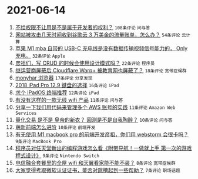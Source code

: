 # 2021-06-14

1. [不给权限不让用是不是属于开发者的权利？](https://www.v2ex.com/t/783290) `108条评论` `问与答`
1. [网站被攻击几天时间收到谷歌云 3 万美金的流量账单，怎么办？](https://www.v2ex.com/t/783287) `54条评论` `云计算`
1. [苹果 M1 mba 自带的 USB-C 充电线是没有数据传输视频信号能力的， Only 充电。](https://www.v2ex.com/t/783293) `32条评论` `Apple`
1. [彦祖们，写 CRUD 的时候会使用设计模式吗？](https://www.v2ex.com/t/783300) `22条评论` `程序员`
1. [继运营商屏蔽后 Cloudflare Warp+ 被教育网也屏蔽了？](https://www.v2ex.com/t/783276) `18条评论` `宽带症候群`
1. [monyhar 浏览器](https://www.v2ex.com/t/783294) `17条评论` `分享发现`
1. [2018 iPad Pro 12.9 键盘的选择](https://www.v2ex.com/t/783288) `16条评论` `iPad`
1. [求个 IPadOS 终端推荐](https://www.v2ex.com/t/783299) `12条评论` `iPad`
1. [有没有这样的一款无线 wifi 产品](https://www.v2ex.com/t/783306) `11条评论` `问与答`
1. [分享一下我们用代码来管理多个 AWS 账号的实践](https://www.v2ex.com/t/783289) `11条评论` `Amazon Web Services`
1. [量化交易 是不是 皇帝的新衣？ 回测是不是自我陶醉？](https://www.v2ex.com/t/783325) `10条评论` `问与答`
1. [萌新前端怎么进阶](https://www.v2ex.com/t/783314) `10条评论` `前端开发`
1. [有无使用 M1 macbook pro 的前端开发彦祖，你们用 webstorm 会很卡吗？](https://www.v2ex.com/t/783313) `9条评论` `MacBook Pro`
1. [程序员对任天堂新出的编程游戏怎么看《附带导航！一做就上手 第一次的游戏程式设计》](https://www.v2ex.com/t/783279) `9条评论` `Nintendo Switch`
1. [电信融合套餐里的全屋 wifi 和天翼看家能不能不装？](https://www.v2ex.com/t/783292) `8条评论` `宽带症候群`
1. [大家觉得考取微软认证证书，能否对跳槽起到一些帮助？](https://www.v2ex.com/t/783304) `7条评论` `职场话题`
